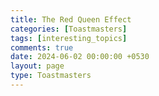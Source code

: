 ```yaml
--- 
title: The Red Queen Effect
categories: [Toastmasters]
tags: [interesting_topics]
comments: true
date: 2024-06-02 00:00:00 +0530
layout: page
type: Toastmasters
---
```

